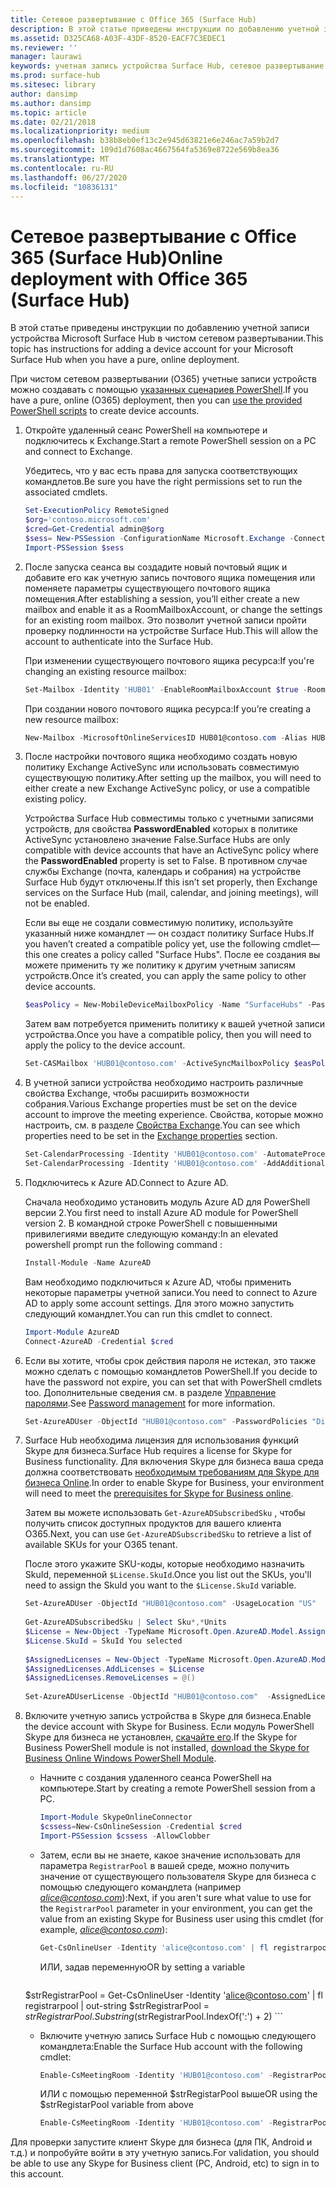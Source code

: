 ```yaml
---
title: Сетевое развертывание с Office 365 (Surface Hub)
description: В этой статье приведены инструкции по добавлению учетной записи устройства Microsoft Surface Hub в чистом сетевом развертывании.
ms.assetid: D325CA68-A03F-43DF-8520-EACF7C3EDEC1
ms.reviewer: ''
manager: laurawi
keywords: учетная запись устройства Surface Hub, сетевое развертывание
ms.prod: surface-hub
ms.sitesec: library
author: dansimp
ms.author: dansimp
ms.topic: article
ms.date: 02/21/2018
ms.localizationpriority: medium
ms.openlocfilehash: b38b8eb0ef13c2e945d63821e6e246ac7a59b2d7
ms.sourcegitcommit: 109d1d7608ac4667564fa5369e8722e569b8ea36
ms.translationtype: MT
ms.contentlocale: ru-RU
ms.lasthandoff: 06/27/2020
ms.locfileid: "10836131"
---
```

# <span data-ttu-id="7ba0d-104">Сетевое развертывание с Office 365 (Surface Hub)</span><span class="sxs-lookup"><span data-stu-id="7ba0d-104">Online deployment with Office 365 (Surface Hub)</span></span>


<span data-ttu-id="7ba0d-105">В этой статье приведены инструкции по добавлению учетной записи устройства Microsoft Surface Hub в чистом сетевом развертывании.</span><span class="sxs-lookup"><span data-stu-id="7ba0d-105">This topic has instructions for adding a device account for your Microsoft Surface Hub when you have a pure, online deployment.</span></span>

<span data-ttu-id="7ba0d-106">При чистом сетевом развертывании (O365) учетные записи устройств можно создавать с помощью [указанных сценариев PowerShell](appendix-a-powershell-scripts-for-surface-hub.md#create-os356-ps-scripts).</span><span class="sxs-lookup"><span data-stu-id="7ba0d-106">If you have a pure, online (O365) deployment, then you can [use the provided PowerShell scripts](appendix-a-powershell-scripts-for-surface-hub.md#create-os356-ps-scripts) to create device accounts.</span></span> 

1. <span data-ttu-id="7ba0d-107">Откройте удаленный сеанс PowerShell на компьютере и подключитесь к Exchange.</span><span class="sxs-lookup"><span data-stu-id="7ba0d-107">Start a remote PowerShell session on a PC and connect to Exchange.</span></span>

   <span data-ttu-id="7ba0d-108">Убедитесь, что у вас есть права для запуска соответствующих командлетов.</span><span class="sxs-lookup"><span data-stu-id="7ba0d-108">Be sure you have the right permissions set to run the associated cmdlets.</span></span>

   ```PowerShell
   Set-ExecutionPolicy RemoteSigned
   $org='contoso.microsoft.com'
   $cred=Get-Credential admin@$org
   $sess= New-PSSession -ConfigurationName Microsoft.Exchange -ConnectionUri https://outlook.office365.com/powershell-liveid/ -Credential $cred -Authentication Basic -AllowRedirection
   Import-PSSession $sess
   ```

2. <span data-ttu-id="7ba0d-109">После запуска сеанса вы создадите новый почтовый ящик и добавите его как учетную запись почтового ящика помещения или поменяете параметры существующего почтового ящика помещения.</span><span class="sxs-lookup"><span data-stu-id="7ba0d-109">After establishing a session, you’ll either create a new mailbox and enable it as a RoomMailboxAccount, or change the settings for an existing room mailbox.</span></span> <span data-ttu-id="7ba0d-110">Это позволит учетной записи пройти проверку подлинности на устройстве Surface Hub.</span><span class="sxs-lookup"><span data-stu-id="7ba0d-110">This will allow the account to authenticate into the Surface Hub.</span></span>

   <span data-ttu-id="7ba0d-111">При изменении существующего почтового ящика ресурса:</span><span class="sxs-lookup"><span data-stu-id="7ba0d-111">If you're changing an existing resource mailbox:</span></span>

   ```PowerShell
   Set-Mailbox -Identity 'HUB01' -EnableRoomMailboxAccount $true -RoomMailboxPassword (ConvertTo-SecureString -String <password> -AsPlainText -Force)
   ```

   <span data-ttu-id="7ba0d-112">При создании нового почтового ящика ресурса:</span><span class="sxs-lookup"><span data-stu-id="7ba0d-112">If you’re creating a new resource mailbox:</span></span>

   ```PowerShell
   New-Mailbox -MicrosoftOnlineServicesID HUB01@contoso.com -Alias HUB01 -Name "Hub-01" -Room -EnableRoomMailboxAccount $true -RoomMailboxPassword (ConvertTo-SecureString -String <password> -AsPlainText -Force)
   ```

3. <span data-ttu-id="7ba0d-113">После настройки почтового ящика необходимо создать новую политику Exchange ActiveSync или использовать совместимую существующую политику.</span><span class="sxs-lookup"><span data-stu-id="7ba0d-113">After setting up the mailbox, you will need to either create a new Exchange ActiveSync policy, or use a compatible existing policy.</span></span>

   <span data-ttu-id="7ba0d-114">Устройства Surface Hub совместимы только с учетными записями устройств, для свойства **PasswordEnabled** которых в политике ActiveSync установлено значение False.</span><span class="sxs-lookup"><span data-stu-id="7ba0d-114">Surface Hubs are only compatible with device accounts that have an ActiveSync policy where the **PasswordEnabled** property is set to False.</span></span> <span data-ttu-id="7ba0d-115">В противном случае службы Exchange (почта, календарь и собрания) на устройстве Surface Hub будут отключены.</span><span class="sxs-lookup"><span data-stu-id="7ba0d-115">If this isn’t set properly, then Exchange services on the Surface Hub (mail, calendar, and joining meetings), will not be enabled.</span></span>

   <span data-ttu-id="7ba0d-116">Если вы еще не создали совместимую политику, используйте указанный ниже командлет — он создаст политику Surface Hubs.</span><span class="sxs-lookup"><span data-stu-id="7ba0d-116">If you haven’t created a compatible policy yet, use the following cmdlet—this one creates a policy called "Surface Hubs".</span></span> <span data-ttu-id="7ba0d-117">После ее создания вы можете применить ту же политику к другим учетным записям устройств.</span><span class="sxs-lookup"><span data-stu-id="7ba0d-117">Once it’s created, you can apply the same policy to other device accounts.</span></span>

   ```PowerShell
   $easPolicy = New-MobileDeviceMailboxPolicy -Name "SurfaceHubs" -PasswordEnabled $false -AllowNonProvisionableDevices $True
   ```

   <span data-ttu-id="7ba0d-118">Затем вам потребуется применить политику к вашей учетной записи устройства.</span><span class="sxs-lookup"><span data-stu-id="7ba0d-118">Once you have a compatible policy, then you will need to apply the policy to the device account.</span></span>

   ```PowerShell
   Set-CASMailbox 'HUB01@contoso.com' -ActiveSyncMailboxPolicy $easPolicy.Id
   ```

4. <span data-ttu-id="7ba0d-119">В учетной записи устройства необходимо настроить различные свойства Exchange, чтобы расширить возможности собрания.</span><span class="sxs-lookup"><span data-stu-id="7ba0d-119">Various Exchange properties must be set on the device account to improve the meeting experience.</span></span> <span data-ttu-id="7ba0d-120">Свойства, которые можно настроить, см. в разделе [Свойства Exchange](exchange-properties-for-surface-hub-device-accounts.md).</span><span class="sxs-lookup"><span data-stu-id="7ba0d-120">You can see which properties need to be set in the [Exchange properties](exchange-properties-for-surface-hub-device-accounts.md) section.</span></span>

   ```PowerShell
   Set-CalendarProcessing -Identity 'HUB01@contoso.com' -AutomateProcessing AutoAccept -AddOrganizerToSubject $false –AllowConflicts $false –DeleteComments $false -DeleteSubject $false -RemovePrivateProperty $false
   Set-CalendarProcessing -Identity 'HUB01@contoso.com' -AddAdditionalResponse $true -AdditionalResponse "This is a Surface Hub room!"
   ```

5. <span data-ttu-id="7ba0d-121">Подключитесь к Azure AD.</span><span class="sxs-lookup"><span data-stu-id="7ba0d-121">Connect to Azure AD.</span></span>
    
   <span data-ttu-id="7ba0d-122">Сначала необходимо установить модуль Azure AD для PowerShell версии 2.</span><span class="sxs-lookup"><span data-stu-id="7ba0d-122">You first need to install Azure AD module for PowerShell version 2.</span></span> <span data-ttu-id="7ba0d-123">В командной строке PowerShell с повышенными привилегиями введите следующую команду:</span><span class="sxs-lookup"><span data-stu-id="7ba0d-123">In an elevated powershell prompt run the following command :</span></span>
    
   ```PowerShell
   Install-Module -Name AzureAD
   ```
   <span data-ttu-id="7ba0d-124">Вам необходимо подключиться к Azure AD, чтобы применить некоторые параметры учетной записи.</span><span class="sxs-lookup"><span data-stu-id="7ba0d-124">You need to connect to Azure AD to apply some account settings.</span></span> <span data-ttu-id="7ba0d-125">Для этого можно запустить следующий командлет.</span><span class="sxs-lookup"><span data-stu-id="7ba0d-125">You can run this cmdlet to connect.</span></span>

   ```PowerShell
   Import-Module AzureAD
   Connect-AzureAD -Credential $cred
   ```

6. <span data-ttu-id="7ba0d-126">Если вы хотите, чтобы срок действия пароля не истекал, это также можно сделать с помощью командлетов PowerShell.</span><span class="sxs-lookup"><span data-stu-id="7ba0d-126">If you decide to have the password not expire, you can set that with PowerShell cmdlets too.</span></span> <span data-ttu-id="7ba0d-127">Дополнительные сведения см. в разделе [Управление паролями](password-management-for-surface-hub-device-accounts.md).</span><span class="sxs-lookup"><span data-stu-id="7ba0d-127">See [Password management](password-management-for-surface-hub-device-accounts.md) for more information.</span></span>

   ```PowerShell
   Set-AzureADUser -ObjectId "HUB01@contoso.com" -PasswordPolicies "DisablePasswordExpiration"
   ```

7. <span data-ttu-id="7ba0d-128">Surface Hub необходима лицензия для использования функций Skype для бизнеса.</span><span class="sxs-lookup"><span data-stu-id="7ba0d-128">Surface Hub requires a license for Skype for Business functionality.</span></span> <span data-ttu-id="7ba0d-129">Для включения Skype для бизнеса ваша среда должна соответствовать [необходимым требованиям для Skype для бизнеса Online](hybrid-deployment-surface-hub-device-accounts.md#skype-for-business-online).</span><span class="sxs-lookup"><span data-stu-id="7ba0d-129">In order to enable Skype for Business, your environment will need to meet the [prerequisites for Skype for Business online](hybrid-deployment-surface-hub-device-accounts.md#skype-for-business-online).</span></span>
   
   <span data-ttu-id="7ba0d-130">Затем вы можете использовать `Get-AzureADSubscribedSku` , чтобы получить список доступных продуктов для вашего клиента O365.</span><span class="sxs-lookup"><span data-stu-id="7ba0d-130">Next, you can use `Get-AzureADSubscribedSku` to retrieve a list of available SKUs for your O365 tenant.</span></span>

   <span data-ttu-id="7ba0d-131">После этого укажите SKU-коды, которые необходимо назначить SkuId, переменной `$License.SkuId`.</span><span class="sxs-lookup"><span data-stu-id="7ba0d-131">Once you list out the SKUs, you'll need to assign the SkuId you want to the `$License.SkuId` variable.</span></span>

   ```PowerShell
   Set-AzureADUser -ObjectId "HUB01@contoso.com" -UsageLocation "US"
    
   Get-AzureADSubscribedSku | Select Sku*,*Units
   $License = New-Object -TypeName Microsoft.Open.AzureAD.Model.AssignedLicense
   $License.SkuId = SkuId You selected 
    
   $AssignedLicenses = New-Object -TypeName Microsoft.Open.AzureAD.Model.AssignedLicenses
   $AssignedLicenses.AddLicenses = $License
   $AssignedLicenses.RemoveLicenses = @()
    
   Set-AzureADUserLicense -ObjectId "HUB01@contoso.com"  -AssignedLicenses $AssignedLicenses
   ```

8. <span data-ttu-id="7ba0d-132">Включите учетную запись устройства в Skype для бизнеса.</span><span class="sxs-lookup"><span data-stu-id="7ba0d-132">Enable the device account with Skype for Business.</span></span>
   <span data-ttu-id="7ba0d-133">Если модуль PowerShell Skype для бизнеса не установлен, [скачайте его](https://www.microsoft.com/download/details.aspx?id=39366).</span><span class="sxs-lookup"><span data-stu-id="7ba0d-133">If the Skype for Business PowerShell module is not installed, [download the Skype for Business Online Windows PowerShell Module](https://www.microsoft.com/download/details.aspx?id=39366).</span></span> 

   - <span data-ttu-id="7ba0d-134">Начните с создания удаленного сеанса PowerShell на компьютере.</span><span class="sxs-lookup"><span data-stu-id="7ba0d-134">Start by creating a remote PowerShell session from a PC.</span></span>

     ```PowerShell
     Import-Module SkypeOnlineConnector  
     $cssess=New-CsOnlineSession -Credential $cred  
     Import-PSSession $cssess -AllowClobber
     ```

   - <span data-ttu-id="7ba0d-135">Затем, если вы не знаете, какое значение использовать для параметра `RegistrarPool` в вашей среде, можно получить значение от существующего пользователя Skype для бизнеса с помощью следующего командлета (например <em>alice@contoso.com</em>):</span><span class="sxs-lookup"><span data-stu-id="7ba0d-135">Next, if you aren't sure what value to use for the `RegistrarPool` parameter in your environment, you can get the value from an existing Skype for Business user using this cmdlet (for example, <em>alice@contoso.com</em>):</span></span>

       ```PowerShell
       Get-CsOnlineUser -Identity 'alice@contoso.com' | fl registrarpool
       ```
       <span data-ttu-id="7ba0d-136">ИЛИ, задав переменную</span><span class="sxs-lookup"><span data-stu-id="7ba0d-136">OR by setting a variable</span></span>
        
       ```PowerShell
    $strRegistrarPool = Get-CsOnlineUser -Identity 'alice@contoso.com' | fl registrarpool | out-string
    $strRegistrarPool = $strRegistrarPool.Substring($strRegistrarPool.IndexOf(':') + 2)
       ```
        
   - <span data-ttu-id="7ba0d-137">Включите учетную запись Surface Hub с помощью следующего командлета:</span><span class="sxs-lookup"><span data-stu-id="7ba0d-137">Enable the Surface Hub account with the following cmdlet:</span></span>
      
       ```PowerShell
       Enable-CsMeetingRoom -Identity 'HUB01@contoso.com' -RegistrarPool yourRegistrarPool -SipAddressType EmailAddress
       ```
        
       <span data-ttu-id="7ba0d-138">ИЛИ с помощью переменной $strRegistarPool выше</span><span class="sxs-lookup"><span data-stu-id="7ba0d-138">OR using the $strRegistarPool variable from above</span></span>
        
       ```PowerShell
       Enable-CsMeetingRoom -Identity 'HUB01@contoso.com' -RegistrarPool $strRegistrarPool -SipAddressType EmailAddress
       ```

<span data-ttu-id="7ba0d-139">Для проверки запустите клиент Skype для бизнеса (для ПК, Android и т.д.) и попробуйте войти в эту учетную запись.</span><span class="sxs-lookup"><span data-stu-id="7ba0d-139">For validation, you should be able to use any Skype for Business client (PC, Android, etc) to sign in to this account.</span></span>





